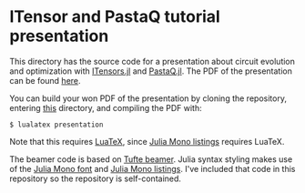 # ITensor and PastaQ tutorial presentation

This directory has the source code for a presentation about circuit evolution and optimization with [ITensors.jl](https://github.com/ITensor/ITensors.jl/) and [PastaQ.jl](https://github.com/GTorlai/PastaQ.jl/). The PDF of the presentation can be found [here](presentation.pdf).

You can build your won PDF of the presentation by cloning the repository, entering [this](.) directory, and compiling the PDF with:
```
$ lualatex presentation
```

Note that this requires [LuaTeX](http://luatex.org/), since [Julia Mono listings](https://github.com/mossr/julia-mono-listings) requires LuaTeX.

The beamer code is based on [Tufte beamer](https://github.com/ViniciusBRodrigues/simple-tufte-beamer). Julia syntax styling makes use of the [Julia Mono font](https://juliamono.netlify.app/) and [Julia Mono listings](https://github.com/mossr/julia-mono-listings). I've included that code in this repository so the repository is self-contained.
